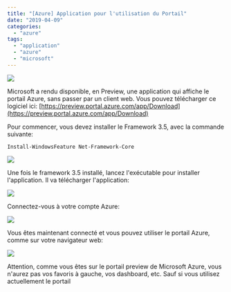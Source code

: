 ```yaml
---
title: "[Azure] Application pour l'utilisation du Portail"
date: "2019-04-09"
categories: 
  - "azure"
tags: 
  - "application"
  - "azure"
  - "microsoft"
---
```


![](https://preview.portal.azure.com/Content/5.0.102.950101496557.190405-1932/min/Images/MsPortalFx/CloudConnected.png)

  

Microsoft a rendu disponible, en Preview, une application qui affiche le portail Azure, sans passer par un client web. Vous pouvez télécharger ce logiciel ici: [https://preview.portal.azure.com/app/Download](https://preview.portal.azure.com/app/Download)

Pour commencer, vous devez installer le Framework 3.5, avec la commande suivante:

```
Install-WindowsFeature Net-Framework-Core
```

![](https://cloudyjourney.fr/wp-content/uploads/2019/04/AzureApplication01.png)

Une fois le framework 3.5 installé, lancez l'exécutable pour installer l'application. Il va télécharger l'application:

![](https://cloudyjourney.fr/wp-content/uploads/2019/04/Screenshot-2019-03-28-at-09.22.45.png)

Connectez-vous à votre compte Azure:

![](https://i1.wp.com/cloudyjourney.fr/wp-content/uploads/2019/04/AzureApplication03.png?fit=762%2C435&ssl=1)

Vous êtes maintenant connecté et vous pouvez utiliser le portail Azure, comme sur votre navigateur web:

![](https://i2.wp.com/cloudyjourney.fr/wp-content/uploads/2019/04/AzureApplication04.png?fit=762%2C433&ssl=1)

Attention, comme vous êtes sur le portail preview de Microsoft Azure, vous n'aurez pas vos favoris à gauche, vos dashboard, etc. Sauf si vous utilisez actuellement le portail
